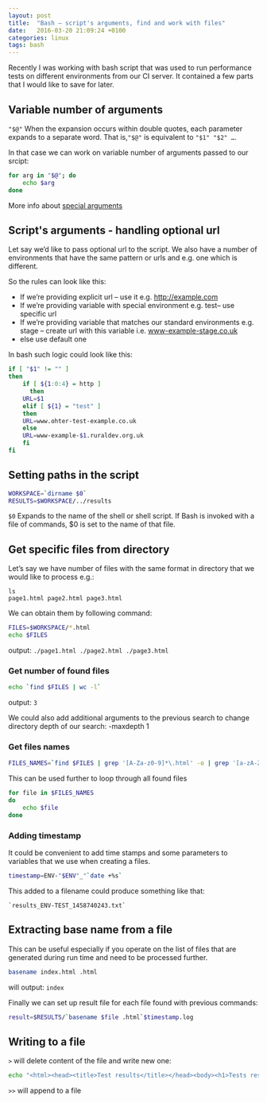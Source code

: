 ```yaml
---
layout: post
title:  "Bash – script's arguments, find and work with files"
date:   2016-03-20 21:09:24 +0100
categories: linux
tags: bash
---
```

Recently I was working with bash script that was used to run performance tests on different environments from our CI server. It contained a few parts that I would like to save for later. 

## Variable number of arguments
`"$@"`
When the expansion occurs within double quotes, each parameter expands to a separate word. That is,`"$@"` is equivalent to `"$1" "$2" …`.

In that case we can work on variable number of arguments passed to our srcipt:
```bash
for arg in "$@"; do
    echo $arg
done
```

More info about [special arguments](https://www.gnu.org/software/bash/manual/html_node/Special-Parameters.html)

## Script's arguments - handling optional url

Let say we’d like to pass optional url to the script. We also have a number of environments that have the same pattern or urls and e.g. one which is different.

So the rules can look like this:

- If we’re providing explicit url – use it e.g. http://example.com
- If we’re providing variable with special environment e.g. test– use specific url 
- If we’re providing variable that matches our standard environments e.g. stage – create url with this variable i.e. www-example-stage.co.uk   
- else use default one

In bash such logic could look like this:

```bash
if [ "$1" != "" ]
then
    if [ ${1:0:4} = http ]
      then
 	URL=$1
    elif [ ${1} = "test" ]
    then
 	URL=www.ohter-test-example.co.uk
    else
 	URL=www-example-$1.ruraldev.org.uk   
    fi
fi
```

## Setting paths in the script

```bash
WORKSPACE=`dirname $0`
RESULTS=$WORKSPACE/../results
```

`$0` Expands to the name of the shell or shell script. If Bash is invoked with a file of commands, $0 is set to the name of that file. 

## Get specific files from directory

Let’s say we have number of files with the same format in directory that we would like to process e.g.:
```
ls
page1.html page2.html page3.html
```
We can obtain them by following command:
```bash
FILES=$WORKSPACE/*.html
echo $FILES
```
output: 
`./page1.html ./page2.html ./page3.html`

### Get number of found files 

```bash
echo `find $FILES | wc -l`
```
output: `3`

We could also add additional arguments to the previous search to change directory depth of our search:
	 -maxdepth 1


### Get files names 
```bash
FILES_NAMES=`find $FILES | grep '[A-Za-z0-9]*\.html' -o | grep '[a-zA-Z0-9]*' -o`
```

This can be used further to loop through all found files

```bash
for file in $FILES_NAMES
do
	echo $file
done
```

### Adding timestamp

It could be convenient to add time stamps and some parameters to variables that we use when creating a files. 
```bash
timestamp=ENV-"$ENV"_"`date +%s`
```
This added to a filename could produce something like that: 

	`results_ENV-TEST_1458740243.txt`


## Extracting base name from a file
This can be useful especially if you operate on the list of files that are generated during run time and need to be processed further.
```bash
basename index.html .html
```
will output:
	`index`

Finally we can set up result file for each file found with previous commands: 
```bash
result=$RESULTS/`basename $file .html`$timestamp.log
```
## Writing to a file

`>` will delete content of the file and write new one:

```bash
echo "<html><head><title>Test results</title></head><body><h1>Tests results</h1>" > $RESULTS/results.html
```	
`>>` will append to a file


